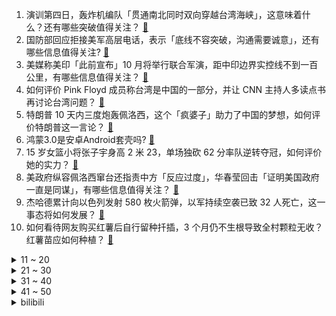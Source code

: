 1. 演训第四日，轰炸机编队「贯通南北同时双向穿越台湾海峡」，这意味着什么？还有哪些突破值得关注？ [:link:](https://www.zhihu.com/question/547409394)
2. 国防部回应拒接美军高层电话，表示「底线不容突破，沟通需要诚意」，还有哪些信息值得关注? [:link:](https://www.zhihu.com/question/547456207)
3. 美媒称美印「此前宣布」10 月将举行联合军演，距中印边界实控线不到一百公里，有哪些信息值得关注？ [:link:](https://www.zhihu.com/question/547406674)
4. 如何评价 Pink Floyd 成员称台湾是中国的一部分，并让 CNN 主持人多读点书再讨论台湾问题？ [:link:](https://www.zhihu.com/question/547383604)
5. 特朗普 10 天内三度炮轰佩洛西，这个「疯婆子」助力了中国的梦想，如何评价特朗普这一言论？ [:link:](https://www.zhihu.com/question/547371337)
6. 鸿蒙3.0是安卓Android套壳吗? [:link:](https://www.zhihu.com/question/545750690)
7. 15 岁女篮小将张子宇身高 2 米 23，单场独砍 62 分率队逆转夺冠，如何评价她的实力？ [:link:](https://www.zhihu.com/question/546991712)
8. 美政府纵容佩洛西窜台还指责中方「反应过度」，华春莹回击「证明美国政府一直是同谋」，有哪些信息值得关注？ [:link:](https://www.zhihu.com/question/547411270)
9. 杰哈德累计向以色列发射 580 枚火箭弹，以军持续空袭已致 32 人死亡，这一事态将如何发展？ [:link:](https://www.zhihu.com/question/547377850)
10. 如何看待网友购买红薯后自行留种扦插，3 个月仍不生根导致全村颗粒无收？红薯苗应如何种植？ [:link:](https://www.zhihu.com/question/547098406)
<details>
<summary>11 ~ 20</summary>

11. 根据欧姆定律，若导体的电阻为零时，I=U/R是否失去意义？ [:link:](https://www.zhihu.com/question/543887027)
12. 价格初定，首个国产抗新冠口服药阿兹夫定片每瓶不超 300 元，将对疫情防控带来哪些帮助？ [:link:](https://www.zhihu.com/question/547353926)
13. 餐厅给顾客反复端别桌吃过的鱼 ，店家称「上错菜了，服务员自作主张」，这反应出哪些问题？ [:link:](https://www.zhihu.com/question/547381426)
14. 美国众议院议长佩洛西丈夫涉嫌股票内幕交易被批，这会不会导致她的下台？ [:link:](https://www.zhihu.com/question/544352988)
15. 贵州女子第1次到安徽男友老家，3天全被安排鸡蛋馒头，如何看待此事？你第1次去男/女友家受到怎样的待遇？ [:link:](https://www.zhihu.com/question/547050761)
16. 地球还剩多少油？ [:link:](https://www.zhihu.com/question/439341330)
17. 大爷出轨小 30 岁女子九个月花 430 万，女方却用 260 万打赏男主播，如何从法律角度分析此事？ [:link:](https://www.zhihu.com/question/546907398)
18. 为什么一个创业公司开始狠抓考勤打卡了，就是要倒闭的节奏？ [:link:](https://www.zhihu.com/question/454797529)
19. 《英雄联盟》前职业选手「京一」长文自曝假赛经历，这将对联赛产生哪些影响？ [:link:](https://www.zhihu.com/question/547364896)
20. 如何评价《英雄联盟》重做后的乌迪尔？ [:link:](https://www.zhihu.com/question/547242737)
</details>
<details>
<summary>21 ~ 30</summary>

21. 孩子总是和大人顶嘴，该怎么改变这种沟通方式？ [:link:](https://www.zhihu.com/question/544535505)
22. 国务委员兼外长王毅表示「坚决抵制美方的公然挑衅和政治赌博」，台海局势或将如何演进？ [:link:](https://www.zhihu.com/question/547253449)
23. 如何评价 7 月新番动画《莉可丽丝（Lycoris Recoil）》第六集？ [:link:](https://www.zhihu.com/question/547331863)
24. 甄嬛和浣碧长得像，为什么皇帝和十七都不喜欢浣碧？ [:link:](https://www.zhihu.com/question/537963207)
25. 成年人打得过袋鼠吗？ [:link:](https://www.zhihu.com/question/26225827)
26. 计算机专业香到什么程度了? [:link:](https://www.zhihu.com/question/534805943)
27. 2022 年中国摩托车销量将达约 2332 万辆，为何摩托车这么受欢迎？ [:link:](https://www.zhihu.com/question/547139473)
28. 到底是谁在《原神》里贩卖强度焦虑？ [:link:](https://www.zhihu.com/question/546370596)
29. 如果这次俄罗斯打的不是乌克兰，而是日本会怎样？ [:link:](https://www.zhihu.com/question/521796003)
30. 四川成都 6 人吃 617 元烧烤扫 8 元趁机离开，如何从法律角度解读？ [:link:](https://www.zhihu.com/question/547281085)
</details>
<details>
<summary>31 ~ 40</summary>

31. 为什么老一辈人骑自行车总扶着车子滑两步起步再跨上车？ [:link:](https://www.zhihu.com/question/59332686)
32. 马斯克为什么坚持对外开放特斯拉所有专利，不怕抄作业吗？ [:link:](https://www.zhihu.com/question/534227528)
33. 南昌月薪一万什么水平? [:link:](https://www.zhihu.com/question/534381641)
34. 为什么蒸汽机中国人古代两千年的时间都没有造出来？ [:link:](https://www.zhihu.com/question/511779987)
35. 如何评价一人之下番外《锈铁》第4（6）话? [:link:](https://www.zhihu.com/question/547176447)
36. 如何看待三亚游客花上万抢到机票，却被赶下飞机？当地疫情防控情况如何？ [:link:](https://www.zhihu.com/question/547306560)
37. Redis到底是多线程还是单线程？ [:link:](https://www.zhihu.com/question/55818031)
38. 印度小型卫星运载火箭( SSLV )首飞失利，有哪些信息值得关注？ [:link:](https://www.zhihu.com/question/547405049)
39. 土耳其扩大与俄贸易和能源合作，英媒称西方威胁将「惩罚性报复」，事态将如何发展？ [:link:](https://www.zhihu.com/question/547394723)
40. 军事专家称，台军不可能拦截到东风 17 等导弹的打击，有哪些信息值得关注？ [:link:](https://www.zhihu.com/question/547118638)
</details>
<details>
<summary>41 ~ 50</summary>

41. 我是一名即将步入高中学校的学生，你能给我一些建议吗？ [:link:](https://www.zhihu.com/question/547332200)
42. 美特斯邦威被曝大量拖欠工资，具体情况如何？ [:link:](https://www.zhihu.com/question/547127526)
43. 你认为一个人痛苦的根源是什么？ [:link:](https://www.zhihu.com/question/511925244)
44. 8 月 8 日 6 时起至 19 时海南海口实行临时性全域静态管理，目前当地疫情情况如何？ [:link:](https://www.zhihu.com/question/547446092)
45. 8 月 7 日西藏发现 4 名新冠病毒阳性感染者，最后一片「净土」也遭疫情侵袭，目前当地疫情情况如何？ [:link:](https://www.zhihu.com/question/547447065)
46. 目前离开三亚的动车组列车已经全部禁售，恢复时间另行通知，还有哪些防控措施？ [:link:](https://www.zhihu.com/question/547271431)
47. 如何评价《少年派 2》大结局？ [:link:](https://www.zhihu.com/question/547392038)
48. 巴菲特的伯克希尔哈撒韦公司第二季度净亏损 437.55 亿美元，主要受哪些因素影响？ [:link:](https://www.zhihu.com/question/547301036)
49. 为什么几乎所有的量化交易都用Python？ [:link:](https://www.zhihu.com/question/420024656)
50. 一个人做到什么样能算是有出息？ [:link:](https://www.zhihu.com/question/40556138)
</details><details>
<summary>bilibili</summary>

1. 贱谍过家家（2） [:link:](//www.bilibili.com/video/BV1Se4y1D7xW)
2. 【TF家族】2022 TF家族夏日运动会 [:link:](//www.bilibili.com/video/BV1ua411f7rg)
3. 承包一片藕塘！抽尽藕杆里的藕丝！只为做一块比黄金还贵的泥？ [:link:](//www.bilibili.com/video/BV1Bd4y127mh)
4. 外卖员：您点的外卖真香啊！ [:link:](//www.bilibili.com/video/BV1wT411L7z2)
5. 当我第七次尝试rap [:link:](//www.bilibili.com/video/BV1SB4y147Hv)
6. ”凶 手 不 止 一 个“ [:link:](//www.bilibili.com/video/BV1eG4y1v7Ky)
7. 游戏主播准备一个月的求婚视频 [:link:](//www.bilibili.com/video/BV1Gd4y1S7GT)
8. 这种害人的东西为什么会存在？ 脊柱胸椎曲度就是这么被弄没的！ [:link:](//www.bilibili.com/video/BV1bd4y1N7mH)
9. 宝可梦大师，但是火箭队 [:link:](//www.bilibili.com/video/BV1UN4y1V7fE)
10. 我是Gloria歌莉雅，我入驻B站啦！ [:link:](//www.bilibili.com/video/BV1Zg411C7JL)
<details>
<summary>11 ~ 20</summary>

11. 你这背景确实是假的 [:link:](//www.bilibili.com/video/BV1nG4y1Y7rN)
12. 9英寸披萨有多大？你点的披萨缩水了吗？【慧小媛】 [:link:](//www.bilibili.com/video/BV1gV4y177pV)
13. “你们的领导人最近在台湾问题上表现非常不好，中国人民非常不满” [:link:](//www.bilibili.com/video/BV1DB4y147Zu)
14. 《口蘑的三种神仙吃法》总有一款适合你！ [:link:](//www.bilibili.com/video/BV1ze4y1D7wT)
15. 婚礼办成漫展是什么体验？ [:link:](//www.bilibili.com/video/BV1Ye4y1D76J)
16. 漠叔上门送外卖，大家开心的给五星好评！ [:link:](//www.bilibili.com/video/BV1or4y157NU)
17. 《崩坏3》动画短片「因你而在的故事」先行预告 [:link:](//www.bilibili.com/video/BV1Ee4y1D7ci)
18. 小潮team辩论赛 [:link:](//www.bilibili.com/video/BV1nd4y1m7FH)
19. 日落总是能感到时光流逝的脚步 [:link:](//www.bilibili.com/video/BV1TS4y147VB)
20. 100斤vs200斤，交换饮食一周，会发生什么变化？？ [:link:](//www.bilibili.com/video/BV1ZB4y1r79G)
</details>
<details>
<summary>21 ~ 30</summary>

21. 不要看我的浏览器记录啊啊啊啊啊啊啊！！！ [:link:](//www.bilibili.com/video/BV14T411L7oV)
22. 大学生如何在宿舍拍出《向前冲》 [:link:](//www.bilibili.com/video/BV1yG411b7c9)
23. 试玩米哈游动作新游！《绝区零》首测体验报告！ [:link:](//www.bilibili.com/video/BV1GS4y1473q)
24. 《绝区零》调律测试PV | 初次委托，可别搞砸了哟~ [:link:](//www.bilibili.com/video/BV1ot4y137NR)
25. 辣条%这都是爷爷亲自做的各种各样的辣条，你们喜欢吗？ [:link:](//www.bilibili.com/video/BV1yF411A7nA)
26. 我请大虾吃大虾！ [:link:](//www.bilibili.com/video/BV1ZU4y1Y7UM)
27. “这么浅，我直接过去” [:link:](//www.bilibili.com/video/BV1iT411L7rg)
28. 《明日方舟》2022夏日嘉年华限时活动宣传PV [:link:](//www.bilibili.com/video/BV1UG4y1v7f9)
29. 救救孩子，管管家长 [:link:](//www.bilibili.com/video/BV16Y4y1w7Sb)
30. 动 捕 鬼 才 [:link:](//www.bilibili.com/video/BV14F411A7NQ)
</details>
<details>
<summary>31 ~ 40</summary>

31. 现在学法的还要加法抗？？ [:link:](//www.bilibili.com/video/BV1HV4y1x79N)
32. 一起跳支舞吧！ [:link:](//www.bilibili.com/video/BV1uU4y1e7Cs)
33. 年仅24岁！一起送送她…… [:link:](//www.bilibili.com/video/BV1tU4y1Y7t1)
34. 纽约最贵自助餐！！小伙直飞4000公里，能吃回本吗？ [:link:](//www.bilibili.com/video/BV16W4y1a7u2)
35. 【鬼畜电影】熊出没之熊心归去（79分钟完整版） [:link:](//www.bilibili.com/video/BV1MT411L7fi)
36. 我花了150天时间创作《火影忍者》预告片--第一集 [:link:](//www.bilibili.com/video/BV1kB4y1r74Q)
37. 可爱吗？拿智商换的！ [:link:](//www.bilibili.com/video/BV1Be4y1D7Vz)
38. 永远不要背对大海，不然就会像我一样 [:link:](//www.bilibili.com/video/BV1wt4y1G76i)
39. 北方婆婆vs南方婆婆的儿媳争夺战 [:link:](//www.bilibili.com/video/BV1GN4y1j7cD)
40. 背 景 太 激 情 [:link:](//www.bilibili.com/video/BV1YB4y1r7Wy)
</details>
<details>
<summary>41 ~ 50</summary>

41. 《时 代 少 年 团》 [:link:](//www.bilibili.com/video/BV1DG4y1v7BG)
42. 女儿的早餐100天不重样今天用包饺子剩下的饺子皮，做了一个饺子皮口袋饼，女儿竟吃出了烤鸭的味道，还搭配清爽的番茄鹌鹑蛋小蘑菇 [:link:](//www.bilibili.com/video/BV1sS4y147GE)
43. 小球动画演奏宫崎骏动画《千与千寻》插曲 [:link:](//www.bilibili.com/video/BV1QG4y1v78Y)
44. 【meme】life gose on [:link:](//www.bilibili.com/video/BV1DY4y1P7FR)
45. 你这背景太假了？但羊是真的！ [:link:](//www.bilibili.com/video/BV1oB4y1r7iK)
46. 全网寻找假背景！ [:link:](//www.bilibili.com/video/BV1cG411a75e)
47. 【2022TF家族夏日运动会】时代少年团4K全程饭拍 [:link:](//www.bilibili.com/video/BV1iV4y1x775)
48. 原来销冠是把顾客当不同动物来归类的！对号入座一下，你属于什么动物型的客人呢？ [:link:](//www.bilibili.com/video/BV14S4y147zB)
49. 【原神】原神里的四星角色大招动画都长啥样的呢？ [:link:](//www.bilibili.com/video/BV1aG411b7TS)
50. 30秒看完西游记 [:link:](//www.bilibili.com/video/BV12t4y137ij)
</details>
<details>
<summary>51 ~ 60</summary>

51. 所以没有信号是打不了电话的～对吗！ [:link:](//www.bilibili.com/video/BV11F411c7UE)
52. 没想到吧？ 三人版向前冲！！！ [:link:](//www.bilibili.com/video/BV14T411L7C3)
53. 新游戏：神偷嘎子 [:link:](//www.bilibili.com/video/BV1od4y1U7uS)
54. 【第五人格IVL】夏季赛，但不太正常 [:link:](//www.bilibili.com/video/BV1KT411L7pc)
55. 当天气预报主持人不小心点了一下屏幕…… [:link:](//www.bilibili.com/video/BV1Sd4y1T7nR)
56. 17年火爆全球的神作！《茶杯头》究竟讲了什么故事？ [:link:](//www.bilibili.com/video/BV1LN4y1j7fs)
57. 【荒野大镖客2】我的亚瑟不需要救赎了 [:link:](//www.bilibili.com/video/BV13g411y7Tu)
58. 【水果猎人】网络热门水果鉴定12 [:link:](//www.bilibili.com/video/BV1pG4y1Y7Jd)
59. 姬你太美！二次元坤坤子：你干嘛哈哈哎哟 [:link:](//www.bilibili.com/video/BV11N4y1V7gX)
60. 你 这 背 景 让 嘎 子 偷 了 [:link:](//www.bilibili.com/video/BV1Je4y1D7b4)
</details>
<details>
<summary>61 ~ 70</summary>

61. 战双动作设计师！你设计动作是没有上限的？能不能再优雅一点？ [:link:](//www.bilibili.com/video/BV1PV4y177LE)
62. 室外地面76度！ 我家地面却零下-30℃！猫直呼冻脚！ [:link:](//www.bilibili.com/video/BV1ga411f79y)
63. 用第三人称生活一天是什么感受！？ [:link:](//www.bilibili.com/video/BV1gV4y177sd)
64. 《 只 要 是 日 语 就 画 风 突 变 》 [:link:](//www.bilibili.com/video/BV1HS4y147DZ)
65. 在枪战时拔掉了敌人弹匣！4.0 [:link:](//www.bilibili.com/video/BV1NS4y1475Y)
66. 全世界最大的蜜雪冰城店 [:link:](//www.bilibili.com/video/BV1ZB4y1r7eE)
67. 昨晚直播粉丝朋友们的打赏已全部捐献，感谢大家对红客的支持！ [:link:](//www.bilibili.com/video/BV1kG411b7M7)
68. 【绝区零】全新变身演示动画 || 爆肝描改动画 [:link:](//www.bilibili.com/video/BV13d4y1S7PB)
69. （当你去找有对象的朋友玩） [:link:](//www.bilibili.com/video/BV1gr4y1577U)
70. 有女粉有什么了不起！ [:link:](//www.bilibili.com/video/BV18a411f7MP)
</details>
<details>
<summary>71 ~ 80</summary>

71. 比世界上最辣泡面还要辣一倍？帅小伙嘴巴都吃肿了! [:link:](//www.bilibili.com/video/BV1PT411L75j)
72. 中国古代武将天花板，爽文都不敢这么写，霍去病有多bug？【新猿崛起-特别篇】 [:link:](//www.bilibili.com/video/BV1yF411c753)
73. 我国成功发射可重复使用试验航天器 [:link:](//www.bilibili.com/video/BV1QU4y1Y7My)
74. 第1期 东尼ookii立Flag痛击啊吗粽？【哔哩哔哩向前冲】 [:link:](//www.bilibili.com/video/BV1VT411L74E)
75. “口水油”就是地沟油，请不要为它洗地！ [:link:](//www.bilibili.com/video/BV1PF411P73a)
76. 现实中女生的真实想法(下)… [:link:](//www.bilibili.com/video/BV15a411f7xS)
77. 【荒野大镖客2】约翰探店：黑水镇土菜馆 $50 [:link:](//www.bilibili.com/video/BV1Rd4y1T7Mm)
78. 战吗？战啊！我一人单挑一座城！《水浒传》P33 [:link:](//www.bilibili.com/video/BV1fg411C7XS)
79. 快 餐 时 代 2 [:link:](//www.bilibili.com/video/BV1za411N7fG)
80. 【整活】猪帮说唱ep1 [:link:](//www.bilibili.com/video/BV1gN4y1573V)
</details>
<details>
<summary>81 ~ 90</summary>

81. 有这样的妈 你几点回家？《隐秘的角落》 [:link:](//www.bilibili.com/video/BV1ae4y1D7YZ)
82. 花 式 笔 芯 【海贼版】 [:link:](//www.bilibili.com/video/BV1TB4y1t7j1)
83. 这回知道我有多抢手了吧！ [:link:](//www.bilibili.com/video/BV1Xg411C7qL)
84. 一口气看完国剧巅峰《白夜追凶》，中国最值得看的悬疑剧，有它一位！ [:link:](//www.bilibili.com/video/BV1ZN4y1V712)
85. 少女时代最新回归曲FOREVER 1 MV公开! [:link:](//www.bilibili.com/video/BV1Ca411f7a9)
86. 网红啃食大白鲨？那一定是铁窗泪的味道 [:link:](//www.bilibili.com/video/BV1BY4y1w7Q5)
87. 张镇辉台球正经教学【6个不太建议使用的技巧】15.0版本 [:link:](//www.bilibili.com/video/BV1CB4y1r7d5)
88. 老外跪求翻译的一款国产游戏！ [:link:](//www.bilibili.com/video/BV1MB4y1r76x)
89. 【后期】p图你不知道的万物发光调色教程快来学 [:link:](//www.bilibili.com/video/BV1HY4y1P7uw)
90. 【STN快报第6.5季01】企鹅最强的吸血游戏出现了！ [:link:](//www.bilibili.com/video/BV1cU4y1e7xC)
</details>
<details>
<summary>91 ~ 100</summary>

91. 豆瓣9.2却没人看，别让这部良心国产剧，死于无人关注！【记录伟大系列10】 [:link:](//www.bilibili.com/video/BV1Wa411f7yX)
92. 看张三给你耍个把戏 [:link:](//www.bilibili.com/video/BV1Cd4y1U7Cz)
93. 进点啊！我求求你们进点啊！！！【解说全覆盖29期】 [:link:](//www.bilibili.com/video/BV16d4y1T7qH)
94. 你是否也体验过农村闹铃（本人原创） [:link:](//www.bilibili.com/video/BV18e4y1X7NB)
95. 【三体｜全员向｜同人手书】Last Ride Of The Day——“点亮蜡烛很难，诅咒黑暗却很容易” [:link:](//www.bilibili.com/video/BV1jd4y1N76w)
96. 求 婚 背 景 和 人 都 是 真 的！❤️ [:link:](//www.bilibili.com/video/BV1Ka411K7Bj)
97. 我这么大一把西瓜刀劈下去！你扛得住嘛！！！ [:link:](//www.bilibili.com/video/BV1fd4y1275z)
98. 泰国生腌第一吃，味道其实挺好的，但是没想象的那么惊艳！ [:link:](//www.bilibili.com/video/BV12d4y1T72m)
99. 爆肝36小时 只为了这60秒的视频 [:link:](//www.bilibili.com/video/BV1Qe4y1D7mT)
100. 贩卖吸食毒品工具的小店被粉丝天眼举报！老板娘：「问就是不知道」 [:link:](//www.bilibili.com/video/BV1vd4y1U7Pr)
</details></details>